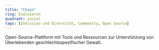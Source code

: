 ```yaml
---
title: "Chayn"
ring: Evaluieren
quadrant: sozial
tags: [Inklusion und Diversität, Community, Open Source]
---
```


Open-Source-Plattform mit Tools und Ressourcen zur Unterstützung von Überlebenden geschlechtsspezifischer Gewalt.
